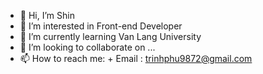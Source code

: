 - 👋 Hi, I’m Shin
- 👀 I’m interested in Front-end Developer
- 🌱 I’m currently learning Van Lang University
- 💞️ I’m looking to collaborate on ...
- 📫 How to reach me:
      + Email : trinhphu9872@gmail.com
<!---
trinhphu9872/trinhphu9872 is a ✨ special ✨ repository because its `README.md` (this file) appears on your GitHub profile.
You can click the Preview link to take a look at your changes.
--->
